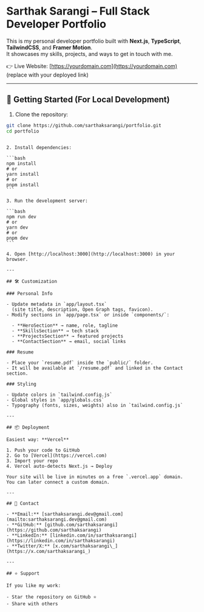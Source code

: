 # Sarthak Sarangi – Full Stack Developer Portfolio

This is my personal developer portfolio built with **Next.js**, **TypeScript**, **TailwindCSS**, and **Framer Motion**.  
It showcases my skills, projects, and ways to get in touch with me.

👉 Live Website: [https://yourdomain.com](https://yourdomain.com) (replace with your deployed link)

---

## 🚀 Getting Started (For Local Development)

1. Clone the repository:

```bash
git clone https://github.com/sarthaksarangi/portfolio.git
cd portfolio
```

````

2. Install dependencies:

```bash
npm install
# or
yarn install
# or
pnpm install
```

3. Run the development server:

```bash
npm run dev
# or
yarn dev
# or
pnpm dev
```

4. Open [http://localhost:3000](http://localhost:3000) in your browser.

---

## 🛠️ Customization

### Personal Info

- Update metadata in `app/layout.tsx`
  (site title, description, Open Graph tags, favicon).
- Modify sections in `app/page.tsx` or inside `components/`:

  - **HeroSection** → name, role, tagline
  - **SkillsSection** → tech stack
  - **ProjectsSection** → featured projects
  - **ContactSection** → email, social links

### Resume

- Place your `resume.pdf` inside the `public/` folder.
- It will be available at `/resume.pdf` and linked in the Contact section.

### Styling

- Update colors in `tailwind.config.js`
- Global styles in `app/globals.css`
- Typography (fonts, sizes, weights) also in `tailwind.config.js`

---

## 📦 Deployment

Easiest way: **Vercel**

1. Push your code to GitHub
2. Go to [Vercel](https://vercel.com)
3. Import your repo
4. Vercel auto-detects Next.js → Deploy

Your site will be live in minutes on a free `.vercel.app` domain.
You can later connect a custom domain.

---

## 📧 Contact

- **Email:** [sarthaksarangi.dev@gmail.com](mailto:sarthaksarangi.dev@gmail.com)
- **GitHub:** [github.com/sarthaksarangi](https://github.com/sarthaksarangi)
- **LinkedIn:** [linkedin.com/in/sarthaksarangi](https://linkedin.com/in/sarthaksarangi)
- **Twitter/X:** [x.com/sarthaksarangi\_](https://x.com/sarthaksarangi_)

---

## ⭐ Support

If you like my work:

- Star the repository on GitHub ⭐
- Share with others
````

